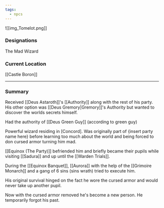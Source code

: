 ```yaml
---
tags:
  - npcs
---
```

![[img_Tomelot.png]]
### Designations
The Mad Wizard

### Current Location
[[Castle Boron]]

___
### Summary
Received [[Deus Astaroth]]'s [[Authority]] along with the rest of his party.  His other option was [[Deus Gremory|Gremory]]'s Authority but wanted to discover the worlds secrets himself. 

Had the authority of [[Deus Green Guy]] (according to green guy)

Powerful wizard residing in [Concord]. Was originally part of {insert party name here} before learning too much about the world and being forced to don cursed armor turning him mad.

[[Equinox (The Party)]] befriended him and briefly became their pupils while visiting [[Sadura]] and up until the [[Warden Trials]].

During the [[Equinox Banquet]], [[Aurora]] with the help of the [[Grimoire Monarch]] and a gang of 6 sins (sins wrath) tried to execute him.

His original survival hinged on the fact he wore the cursed armor and would never take up another pupil.

Now with the cursed armor removed he's become a new person. He temporarily forgot his past.
